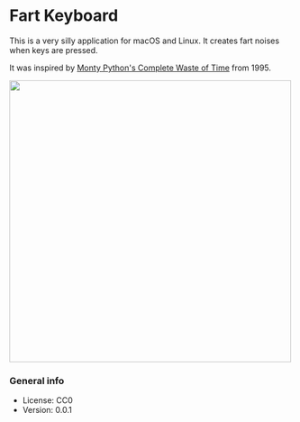 # Fart Keyboard

This is a very silly application for macOS and Linux. It creates fart noises when keys are pressed.

It was inspired by [Monty Python's Complete Waste of Time](https://en.wikipedia.org/wiki/Monty_Python%27s_Complete_Waste_of_Time) from 1995.

<img src="https://m.media-amazon.com/images/M/MV5BMDNmZmFhMTMtM2ZmOC00Nzc1LWEyZmYtMTljOTI4OGMyODc2XkEyXkFqcGc@._V1_.jpg" width="500"/>

### General info

* License: CC0
* Version: 0.0.1
